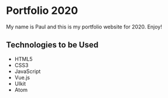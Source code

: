 # Portfolio 2020

My name is Paul and this is my portfolio website for 2020. Enjoy!

## Technologies to be Used

- HTML5
- CSS3
- JavaScript
- Vue.js
- UIkit
- Atom
